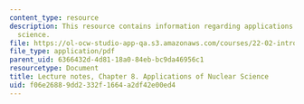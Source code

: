 ```yaml
---
content_type: resource
description: This resource contains information regarding applications of nuclear
  science.
file: https://ol-ocw-studio-app-qa.s3.amazonaws.com/courses/22-02-introduction-to-applied-nuclear-physics-spring-2012/f06e26889dd2332f1664a2df42e00ed4_MIT22_02S12_lec_ch8.pdf
file_type: application/pdf
parent_uid: 6366432d-4d81-18a0-84eb-bc9da46956c1
resourcetype: Document
title: Lecture notes, Chapter 8. Applications of Nuclear Science
uid: f06e2688-9dd2-332f-1664-a2df42e00ed4
---
```

